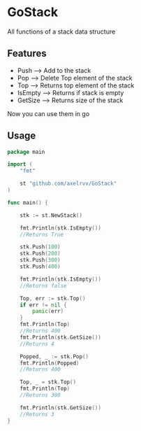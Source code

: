 # GoStack
All functions of a stack data structure

## Features
- Push --> Add to the stack
- Pop --> Delete Top element of the stack
- Top --> Returns top element of the stack
- IsEmpty --> Returns if stack is empty
- GetSize --> Returns size of the stack

Now you can use them in go

## Usage
```Go
package main

import (
	"fmt"

	st "github.com/axelrvv/GoStack"
)

func main() {

	stk := st.NewStack()

	fmt.Println(stk.IsEmpty())
	//Returns True

	stk.Push(100)
	stk.Push(200)
	stk.Push(300)
	stk.Push(400)

	fmt.Println(stk.IsEmpty())
	//Returns false

	Top, err := stk.Top()
	if err != nil {
		panic(err)
	}
	fmt.Println(Top) 
	//Returns 400
	fmt.Println(stk.GetSize())
	//Returns 4

	Popped, _ := stk.Pop()
	fmt.Println(Popped) 
	//Returns 400

	Top, _ = stk.Top()
	fmt.Println(Top)
	//Returns 300

	fmt.Println(stk.GetSize())
	//Returns 3
}
```
